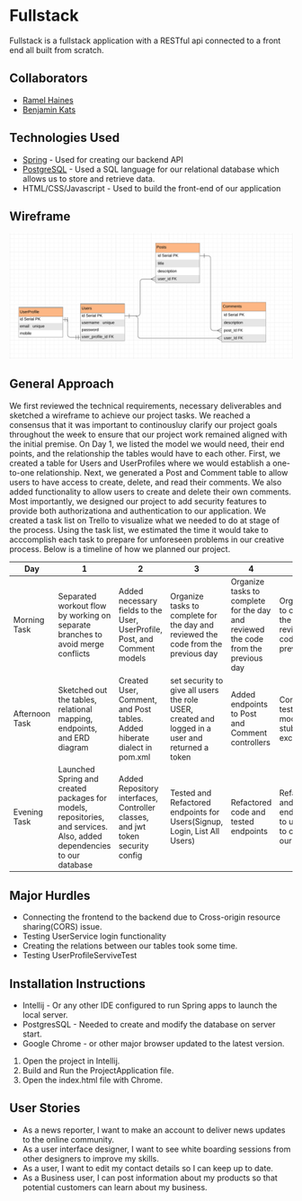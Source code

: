 # Fullstack

Fullstack is a fullstack application with a RESTful api connected to a front end all built from scratch.

## Collaborators

* [Ramel Haines]
* [Benjamin Kats]


## Technologies Used

* [Spring] - Used for creating our backend API
* [PostgreSQL] - Used a SQL language for our relational database which allows us to store and retrieve data.
* HTML/CSS/Javascript - Used to build the front-end of our application

[Ramel Haines]: https://github.com/EngineerMel
[Benjamin Kats]: https://github.com/BenKats
[Spring]: https://spring.io
[PostgreSQL]: https://www.postgresql.org/

## Wireframe

![ERD](./erd_img/er_diagram.png)


## General Approach 

We first reviewed the technical requirements, necessary deliverables and sketched a wireframe to achieve our project tasks. We reached a consensus that it was important to continousluy clarify our project goals throughout the week to ensure that our project work remained aligned with the initial premise. On Day 1, we listed the model we would need, their end points, and the relationship the tables would have to each other. First, we created a table for Users and UserProfiles where we would establish a one-to-one relationship. Next, we generated a Post and Comment table to allow users to have access to create, delete, and read their comments. We also added functionality to allow users to create and delete their own comments. Most importantly, we designed our project to add security features to provide both authorizationa and authentication to our application.  We created a task list on Trello to visualize what we needed to do at stage of the process. Using the task list, we estimated the time it would take to acccomplish each task to prepare for unforeseen problems in our creative process. Below is a timeline of how we planned our project.


| Day         | 1       | 2       | 3       | 4       | 5       | 6       | 7     |
|------------ |-------- |-------- |-------- |-------- |---------|---------|-------|
|Morning Task |Separated workout flow by working on separate branches to avoid merge conflicts |Added necessary fields to the User, UserProfile, Post, and Comment models |Organize tasks to complete for the day and reviewed the code from the previous day|Organize tasks to complete for the day and reviewed the code from the previous day|Organize tasks to complete for the day and reviewed the code from the previous day|Organize tasks to complete for the day and reviewed the code from the previous day |
|Afternoon Task |Sketched out the tables, relational mapping, endpoints, and ERD diagram |Created User, Comment, and Post tables. Added hiberate dialect in pom.xml|set security to give all users the role USER, created and logged in a user and returned a token |Added endpoints to Post and Comment controllers |Completed unit tests using mocks and stubs/Handled exceptions |Refactored all the domains on the front-end and reach full functionality of the website |
|Evening Task |Launched Spring and created packages for models, repositories, and services. Also, added dependencies to our database |Added Repository interfaces, Controller classes, and jwt token security config |Tested and Refactored endpoints for Users(Signup, Login, List All Users) |Refactored code and tested endpoints |Refactored code and tested endpoints/Began to update routes to connect to our front-end | Update ReadMe(Major Hurdles, User Storie) and begin to redesign front-end |


## Major Hurdles
* Connecting the frontend to the backend due to Cross-origin resource sharing(CORS) issue.
* Testing UserService login functionality
* Creating the relations between our tables took some time.
* Testing UserProfileServiveTest


## Installation Instructions
* Intellij - Or any other IDE configured to run Spring apps to launch the local server.
* PostgresSQL - Needed to create and modify the database on server start.
* Google Chrome - or other major browser updated to the latest version.
1. Open the project in Intellij.
2. Build and Run the ProjectApplication file.
3. Open the index.html file with Chrome.


## User Stories
* As a news reporter, I want to make an account to deliver news updates to the online community.
* As a user interface designer, I want to see white boarding sessions from other designers to improve my skills.
* As a user, I want to edit my contact details so I can keep up to date.
* As a Business user, I can post information about my products so that potential customers can learn about my business. 

